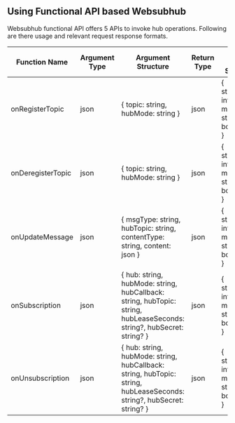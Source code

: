 ## Using Functional API based Websubhub

Websubhub functional API offers 5 APIs to invoke hub operations. Following are there usage and relevant request response formats.

| Function Name                  | Argument Type | Argument Structure                                                                                                            | Return Type | Return Type Structure                                     |
|-------------------------------|---------------|-------------------------------------------------------------------------------------------------------------------------------|-------------|------------------------------------------------------------|
| onRegisterTopic               | json          | { topic: string, hubMode: string }                                                                                            | json        | { statusCode: int, mediaType: string, body: string }       |
| onDeregisterTopic             | json          | { topic: string, hubMode: string }                                                                                            | json        | { statusCode: int, mediaType: string, body: string }       |
| onUpdateMessage               | json          | { msgType: string, hubTopic: string, contentType: string, content: json }                                                     | json        | { statusCode: int, mediaType: string, body: string }       |
| onSubscription                | json          | { hub: string, hubMode: string, hubCallback: string, hubTopic: string, hubLeaseSeconds: string?, hubSecret: string? }         | json        | { statusCode: int, mediaType: string, body: string }       |                                                          |
| onUnsubscription              | json          | { hub: string, hubMode: string, hubCallback: string, hubTopic: string, hubLeaseSeconds: string?, hubSecret: string? }         | json        | { statusCode: int, mediaType: string, body: string }       |                                                          |
